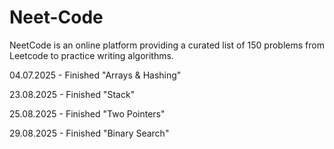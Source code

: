 # Neet-Code

NeetCode is an online platform providing a curated list of 150 problems from Leetcode to practice writing algorithms.

04.07.2025 - Finished "Arrays & Hashing" 

23.08.2025 - Finished "Stack"

25.08.2025 - Finished "Two Pointers"

29.08.2025 - Finished "Binary Search"
